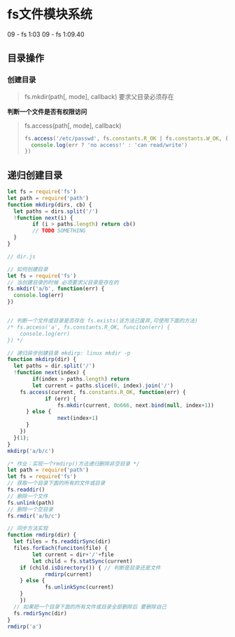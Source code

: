 # fs文件模块系统

09 - fs 	1:03
09 - fs 	1:09.40



## 目录操作

### 创建目录

>   fs.mkdir(path[, mode], callback)
>   要求父目录必须存在

**判断一个文件是否有权限访问**

>   fs.access(path[, mode], callback)
>
>   ```javascript
>   fs.access('/etc/passwd', fs.constants.R_OK | fs.constants.W_OK, (err) => {
>     console.log(err ? 'no access!' : 'can read/write')
>   })
>   ```

## 递归创建目录

```javascript
let fs = require('fs')
let path = require('path')
function mkdirp(dirs, cb) {
  let paths = dirs.split('/')
  !function next(i) {
		if (i > paths.length) return cb()
		// TODO SOMETHING
  }
}
```

```javascript
// dir.js

// 如何创建目录
let fs = require('fs')
// 当创建目录的时候 必须要求父目录是存在的
fs.mkdir('a/b', function(err) {
  console.log(err)
})


// 判断一个文件或目录是否存在 fs.exists(该方法已废弃,可使用下面的方法)
/* fs.access('a', fs.constants.R_OK, funciton(err) {
	console.log(err)
}) */

// 递归异步创建目录 mkdirp: linux mkdir -p
function mkdirp(dir) {
  let paths = dir.split('/')
  !function next(index) {
		if(index > paths.length) return
		let current = paths.slice(0, index).join('/')
    fs.access(current, fs.constants.R_OK, function(err) {
			if (err) {
				fs.mkdir(current, 0o666, next.bind(null, index+1))
      } else {
				next(index+1)
      }
    })
  }(1);
}
mkdirp('a/b/c')
```

```javascript
/* 作业：实现一个rmdirp()方法递归删除非空目录 */
let path = require('path')
let fs = require('fs')
// 获取一个目录下面的所有的文件或目录
fs.readdir()
// 删除一个文件
fs.unlink(path)
// 删除一个空目录
fs.rmdir('a/b/c')

// 同步方法实现
function rmdirp(dir) {
  let files = fs.readdirSync(dir)
  files.forEach(funciton(file) {
		let current = dir+'/'+file
		let child = fs.statSync(current)
  	if (child.isDirectory()) { // 判断是目录还是文件
			rmdirp(current)
    } else {
			fs.unlinkSync(current)
    }
	})
  // 如果把一个目录下面的所有文件或目录全部删除后 要删除自己
  fs.rmdirSync(dir)
}
rmdirp('a')
```



